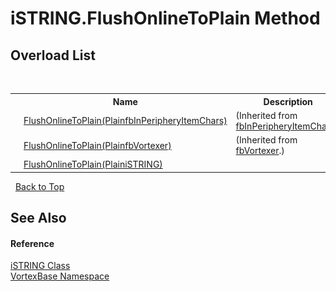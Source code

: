 # iSTRING.FlushOnlineToPlain Method 
 


## Overload List
&nbsp;<table><tr><th></th><th>Name</th><th>Description</th></tr><tr><td>![Public method](media/pubmethod.gif "Public method")</td><td><a href="M_VortexBase_fbInPeripheryItemChars_FlushOnlineToPlain.md">FlushOnlineToPlain(PlainfbInPeripheryItemChars)</a></td><td> (Inherited from <a href="T_VortexBase_fbInPeripheryItemChars.md">fbInPeripheryItemChars</a>.)</td></tr><tr><td>![Public method](media/pubmethod.gif "Public method")</td><td><a href="M_VortexBase_fbVortexer_FlushOnlineToPlain.md">FlushOnlineToPlain(PlainfbVortexer)</a></td><td> (Inherited from <a href="T_VortexBase_fbVortexer.md">fbVortexer</a>.)</td></tr><tr><td>![Public method](media/pubmethod.gif "Public method")</td><td><a href="M_VortexBase_iSTRING_FlushOnlineToPlain.md">FlushOnlineToPlain(PlainiSTRING)</a></td><td /></tr></table>&nbsp;
<a href="#istring.flushonlinetoplain-method">Back to Top</a>

## See Also


#### Reference
<a href="T_VortexBase_iSTRING.md">iSTRING Class</a><br /><a href="N_VortexBase.md">VortexBase Namespace</a><br />